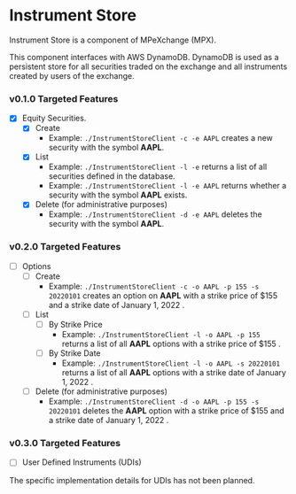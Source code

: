 # Instrument Store

Instrument Store is a component of MPeXchange (MPX).

This component interfaces with AWS DynamoDB. DynamoDB is used as a persistent store for all securities traded on the
exchange and all instruments created by users of the exchange.

### v0.1.0 Targeted Features

- [X] Equity Securities.
  - [X] Create
    - Example: `./InstrumentStoreClient -c -e AAPL` creates a new security with the symbol **AAPL**.
  - [X] List
    - Example: `./InstrumentStoreClient -l -e` returns a list of all securities defined in the database.
    - Example: `./InstrumentStoreClient -l -e AAPL` returns whether a security with the symbol **AAPL** exists.
  - [X] Delete (for administrative purposes)
    - Example: `./InstrumentStoreClient -d -e AAPL` deletes the security with the symbol **AAPL**.

### v0.2.0 Targeted Features

- [ ] Options
  - [ ] Create
    - Example: `./InstrumentStoreClient -c -o AAPL -p 155 -s 20220101` creates an option on **AAPL** with a strike price
      of \$155 and a strike date of January 1, 2022 .
  - [ ] List
    - [ ] By Strike Price
      - Example: `./InstrumentStoreClient -l -o AAPL -p 155` returns a list of all **AAPL** options with a strike price
        of \$155 .
    - [ ] By Strike Date
      - Example: `./InstrumentStoreClient -l -o AAPL -s 20220101` returns a list of all **AAPL** options with a strike
        date of January 1, 2022 .
  - [ ] Delete (for administrative purposes)
    - Example: `./InstrumentStoreClient -d -o AAPL -p 155 -s 20220101` deletes the **AAPL** option with a strike price
      of \$155 and a strike date of January 1, 2022 .

### v0.3.0 Targeted Features

- [ ] User Defined Instruments (UDIs)

The specific implementation details for UDIs has not been planned.